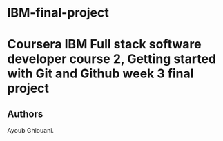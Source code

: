 # IBM-final-project

# Coursera IBM Full stack software developer course 2, Getting started with Git and Github week 3 final project

## Authors
Ayoub Ghiouani.
